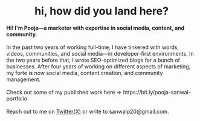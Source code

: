 
<h1 align="center">hi, how did you land here?</h1>
<!-- <h3 align="center">A self-taught frontend developer from India.</h3> -->

<p>
  <b>Hi! I'm Pooja—a marketer with expertise in social media, content, and community.</b> <br><br>
  In the past two years of working full-time, I have tinkered with words, videos, communities, and social media—in developer-first environments. In the two years before that, I wrote SEO-optimized blogs for a bunch of businesses. After four years of working on different aspects of marketing, my forte is now social media, content creation, and community management. <br><br>
  Check out some of my published work here ⇒ https://bit.ly/pooja-sanwal-portfolio
<br><br>
Reach out to me on <a href="https://twitter.com/poojaasanwal" target="_blank">Twitter(X)</a> or write to sanwalp20@gmail.com. </p>

<!-- <p align="left"><img src="https://komarev.com/ghpvc/?username=poojasanwal&label=Profile%20views&color=0e75b6&style=flat" alt="poojasanwal" /> </p>

<!-- <p align="left"> <a href="https://github.com/ryo-ma/github-profile-trophy"><img src="https://github-profile-trophy.vercel.app/?username=poojasanwal" alt="poojasanwal" /></a> </p> 

<h3>Hacktoberfest '22:</h3>

[![@poojasanwal's Holopin board](https://holopin.me/poojasanwal)](https://holopin.io/@poojasanwal)

<p align="left"> <a href="https://twitter.com/poojaasanwal" target="_blank"><img src="https://img.shields.io/twitter/follow/poojaasanwal?logo=twitter&style=for-the-badge" alt="poojaasanwal" /></a> </p>

<h3 align="left">Connect with me:</h3>
<p align="left">

<a href="https://twitter.com/poojaasanwal" target="blank"><img align="center" src="https://raw.githubusercontent.com/rahuldkjain/github-profile-readme-generator/master/src/images/icons/Social/twitter.svg" alt="poojaasanwal" height="30" width="40" /></a>
<a href="https://www.linkedin.com/in/pooja-sanwal-0718051b0/" target="blank"><img align="center" src="https://raw.githubusercontent.com/rahuldkjain/github-profile-readme-generator/master/src/images/icons/Social/linked-in-alt.svg" alt="https://www.linkedin.com/in/pooja-sanwal-0718051b0/" height="30" width="40" /></a>
<a href="https://stackoverflow.com/users/20190732/devwhat?tab=profile" target="blank"><img align="center" src="https://raw.githubusercontent.com/rahuldkjain/github-profile-readme-generator/master/src/images/icons/Social/stack-overflow.svg" alt="devwhat" height="30" width="40" /></a>
<a href="https://instagram.com/poojasanwal_" target="blank"><img align="center" src="https://raw.githubusercontent.com/rahuldkjain/github-profile-readme-generator/master/src/images/icons/Social/instagram.svg" alt="poojasanwal_" height="30" width="40" /></a>
<a href="https://hashnode.com/@poojasanwal" target="blank"><img align="center" src="https://raw.githubusercontent.com/rahuldkjain/github-profile-readme-generator/master/src/images/icons/Social/hashnode.svg" alt="@poojasanwal" height="30" width="40" /></a>
</p>

<h3 align="left">Languages and Tools:</h3>
<p align="left"> <a href="https://www.w3schools.com/css/" target="_blank" rel="noreferrer"> <img src="https://raw.githubusercontent.com/devicons/devicon/master/icons/css3/css3-original-wordmark.svg" alt="css3" width="40" height="40"/> </a> <a href="https://git-scm.com/" target="_blank" rel="noreferrer"> <img src="https://www.vectorlogo.zone/logos/git-scm/git-scm-icon.svg" alt="git" width="40" height="40"/> </a> <a href="https://www.w3.org/html/" target="_blank" rel="noreferrer"> <img src="https://raw.githubusercontent.com/devicons/devicon/master/icons/html5/html5-original-wordmark.svg" alt="html5" width="40" height="40"/> </a> <a href="https://www.java.com" target="_blank" rel="noreferrer"> <img src="https://raw.githubusercontent.com/devicons/devicon/master/icons/java/java-original.svg" alt="java" width="40" height="40"/> </a> <a href="https://developer.mozilla.org/en-US/docs/Web/JavaScript" target="_blank" rel="noreferrer"> <img src="https://raw.githubusercontent.com/devicons/devicon/master/icons/javascript/javascript-original.svg" alt="javascript" width="40" height="40"/> </a> </p>

<!-- <h3 align="left">Support:</h3>
<p><a href="https://www.buymeacoffee.com/poojasanwal"> <img align="left" src="https://cdn.buymeacoffee.com/buttons/v2/default-yellow.png" height="50" width="210" alt="poojasanwal" /></a></p><br><br> 

<h3 align="left">Github stats:</h3>
<p>&nbsp;<img align="left" src="https://github-readme-stats.vercel.app/api?username=poojasanwal&show_icons=true&locale=en" alt="poojasanwal" /></p>
<p><img align="left" src="https://github-readme-streak-stats.herokuapp.com/?user=poojasanwal&" alt="poojasanwal" /></p> -->
